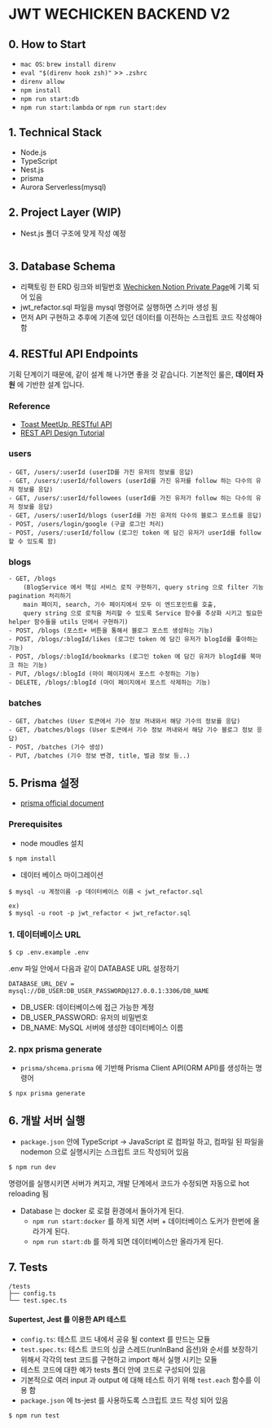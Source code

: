 # JWT WECHICKEN BACKEND V2

## 0. How to Start

- `mac OS`: `brew install direnv`
- `eval "$(direnv hook zsh)"` >> `.zshrc`
- `direnv allow`
- `npm install`
- `npm run start:db`
- `npm run start:lambda` or `npm run start:dev`

## 1. Technical Stack

- Node.js
- TypeScript
- Nest.js
- prisma
- Aurora Serverless(mysql)

## 2. Project Layer (WIP)

- Nest.js 폴더 구조에 맞게 작성 예정

```

```

## 3. Database Schema

- 리팩토링 한 ERD 링크와 비밀번호 [Wechicken Notion Private Page](https://www.notion.so/private-013625a5b8c44967886e3a6c7636de77)에 기록 되어 있음
- jwt_refactor.sql 파일을 mysql 명령어로 실행하면 스키마 생성 됨
- 먼저 API 구현하고 추후에 기존에 있던 데이터를 이전하는 스크립트 코드 작성해야 함

## 4. RESTful API Endpoints

기획 단계이기 때문에, 같이 설계 해 나가면 좋을 것 같습니다.
기본적인 룰은, **데이터 자원** 에 기반한 설계 입니다.

### Reference

- [Toast MeetUp, RESTful API](https://meetup.toast.com/posts/92)
- [REST API Design Tutorial](https://restfulapi.net/rest-api-design-tutorial-with-example/)

### users

```
- GET, /users/:userId (userID를 가진 유저의 정보를 응답)
- GET, /users/:userId/followers (userId를 가진 유저를 follow 하는 다수의 유저 정보를 응답)
- GET, /users/:userId/followees (userId를 가진 유저가 follow 하는 다수의 유저 정보를 응답)
- GET, /users/:userId/blogs (userId를 가진 유저의 다수의 블로그 포스트를 응답)
- POST, /users/login/google (구글 로그인 처리)
- POST, /users/:userId/follow (로그인 token 에 담긴 유저가 userId를 follow 할 수 있도록 함)
```

### blogs

```
- GET, /blogs
    (BlogService 에서 핵심 서비스 로직 구현하기, query string 으로 filter 기능 pagination 처리하기
    main 페이지, search, 기수 페이지에서 모두 이 엔드포인트를 호출,
    query string 으로 로직을 처리할 수 있도록 Service 함수를 추상화 시키고 필요한 helper 함수들을 utils 단에서 구현하기)
- POST, /blogs (포스트+ 버튼을 통해서 블로그 포스트 생성하는 기능)
- POST, /blogs/:blogId/likes (로그인 token 에 담긴 유저가 blogId를 좋아하는 기능)
- POST, /blogs/:blogId/bookmarks (로그인 token 에 담긴 유저가 blogId를 북마크 하는 기능)
- PUT, /blogs/:blogId (마이 페이지에서 포스트 수정하는 기능)
- DELETE, /blogs/:blogId (마이 페이지에서 포스트 삭제하는 기능)
```

### batches

```
- GET, /batches (User 토큰에서 기수 정보 꺼내와서 해당 기수의 정보를 응답)
- GET, /batches/blogs (User 토큰에서 기수 정보 꺼내와서 해당 기수 블로그 정보 응답)
- POST, /batches (기수 생성)
- PUT, /batches (기수 정보 변경, title, 벌금 정보 등..)
```

## 5. Prisma 설정

- [prisma official document](https://www.prisma.io/docs/concepts/overview/what-is-prisma/)

### Prerequisites

- node moudles 설치

```
$ npm install
```

- 데이터 베이스 마이그레이션

```
$ mysql -u 계정이름 -p 데이터베이스 이름 < jwt_refactor.sql

ex)
$ mysql -u root -p jwt_refactor < jwt_refactor.sql
```

### 1. 데이터베이스 URL

```shell
$ cp .env.example .env
```

.env 파일 안에서 다음과 같이 DATABASE URL 설정하기

```
DATABASE_URL_DEV = mysql://DB_USER:DB_USER_PASSWORD@127.0.0.1:3306/DB_NAME
```

- DB_USER: 데이터베이스에 접근 가능한 계정
- DB_USER_PASSWORD: 유저의 비밀번호
- DB_NAME: MySQL 서버에 생성한 데이터베이스 이름

### 2. npx prisma generate

- `prisma/shcema.prisma` 에 기반해 Prisma Client API(ORM API)를 생성하는 명령어

```shell
$ npx prisma generate
```

## 6. 개발 서버 실행

- `package.json` 안에 TypeScript -> JavaScript 로 컴파일 하고, 컴파일 된 파일을 nodemon 으로 실행시키는 스크립트 코드 작성되어 있음

```
$ npm run dev
```

명령어를 실행시키면 서버가 켜지고,
개발 단계에서 코드가 수정되면 자동으로 hot reloading 됨

- Database 는 docker 로 로컬 환경에서 돌아가게 된다. 
  - `npm run start:docker` 를 하게 되면 서버 + 데이터베이스 도커가 한번에 올라가게 된다. 
  - `npm run start:db` 를 하게 되면 데이터베이스만 올라가게 된다. 

## 7. Tests

```
/tests
├── config.ts
└── test.spec.ts
```

#### Supertest, Jest 를 이용한 API 테스트

- `config.ts`: 테스트 코드 내에서 공유 될 context 를 만드는 모듈
- `test.spec.ts`: 테스트 코드의 싱글 스레드(runInBand 옵션)와 순서를 보장하기 위해서 각각의 test 코드를 구현하고 import 해서 실행 시키는 모듈
- 테스트 코드에 대한 예가 tests 폴더 안에 코드로 구성되어 있음
- 기본적으로 여러 input 과 output 에 대해 테스트 하기 위해 `test.each` 함수를 이용 함
- `package.json` 에 ts-jest 를 사용하도록 스크립트 코드 작성 되어 있음

```
$ npm run test
```
